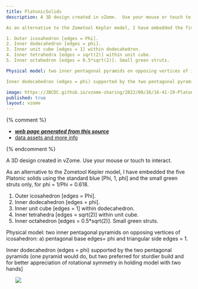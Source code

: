 ```yaml
---
title: PlatonicSolids 
description: A 3D design created in vZome.  Use your mouse or touch to interact.  

As an alternative to the Zometool Kepler model, I have embedded the five Platonic solids using the standard blue [Phi, 1, phi] and the small green struts only, for phi = 1/Phi = 0.618.     

1. Outer icosahedron [edges = Phi].     
2. Inner dodecahedron [edges = phi].    
3. Inner unit cube [edges = 1] within dodecahedron.    
4. Inner tetrahedra [edges = sqrt(2)] within unit cube.     
5. Inner octahedron [edges = 0.5*sqrt(2)]. Small green struts. 

Physical model: two inner pentagonal pyramids on opposing vertices of icosahedron: a) pentagonal base edges= phi and triangular side edges = 1.   

Inner dodecahedron (edges = phi) supported by the two pentagonal pyramids (one pyramid would do, but two preferred for sturdier build and for better appreciation of rotational symmetry in holding model with two hands]  

image: https://JBCDC.github.io/vzome-sharing/2022/09/26/16-41-19-PlatonicSolids2/PlatonicSolids2.png
published: true
layout: vzome
---
```


{% comment %}
 - [***web page generated from this source***](<https://JBCDC.github.io/vzome-sharing/2022/09/26/PlatonicSolids2-16-41-19.html>)
 - [data assets and more info](<https://github.com/JBCDC/vzome-sharing/tree/main/2022/09/26/16-41-19-PlatonicSolids2/>)
 
{% endcomment %}

A 3D design created in vZome.  Use your mouse or touch to interact.  

As an alternative to the Zometool Kepler model, I have embedded the five Platonic solids using the standard blue [Phi, 1, phi] and the small green struts only, for phi = 1/Phi = 0.618.     

1. Outer icosahedron [edges = Phi].     
2. Inner dodecahedron [edges = phi].    
3. Inner unit cube [edges = 1] within dodecahedron.    
4. Inner tetrahedra [edges = sqrt(2)] within unit cube.     
5. Inner octahedron [edges = 0.5*sqrt(2)]. Small green struts. 

Physical model: two inner pentagonal pyramids on opposing vertices of icosahedron: a) pentagonal base edges= phi and triangular side edges = 1.   

Inner dodecahedron (edges = phi) supported by the two pentagonal pyramids (one pyramid would do, but two preferred for sturdier build and for better appreciation of rotational symmetry in holding model with two hands]  

<vzome-viewer style="width: 87%; height: 60vh; margin: 5%"
       src="https://JBCDC.github.io/vzome-sharing/2022/09/26/16-41-19-PlatonicSolids2/PlatonicSolids2.vZome" >
  <img src="https://JBCDC.github.io/vzome-sharing/2022/09/26/16-41-19-PlatonicSolids2/PlatonicSolids2.png" />
</vzome-viewer>
